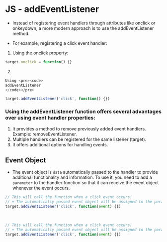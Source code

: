 # JS -  addEventListener 

- Instead of registering event handlers through attributes like onclick or onkeydown, a more modern approach is to use the addEventListener method.

- For example, registering a click event handler:

1.  Using the onclick property:
```js
target.onclick = function() {}

```

2. 
```js
Using <pre><code>
addEventListener
</code></pre>
```

```js
target.addEventListener('click', function() {})
```

### Using the addEventListener function offers several advantages over using event handler properties:

1. It provides a method to remove previously added event handlers. Example:     removeEventListener.
 2. Multiple handlers can be registered for the same listener (target).
 3. It offers additional options for handling events.

 ## Event Object

 -  The event object is `data` automatically passed to the handler to provide additional functionality and information. To use it, you need to add a `parameter` to the handler function so that it can receive the event object whenever the event occurs.



 ```js
// This will call the function when a click event occurs!
// + The automatically passed event object will be assigned to the parameter 'event'!
target.addEventListener('click', function(event) {})

 ```
 <br>
 
 ```js
// This will call the function when a click event occurs!
// + The automatically passed event object will be assigned to the parameter 'event'!
target.addEventListener('click', function(event) {})

 ```